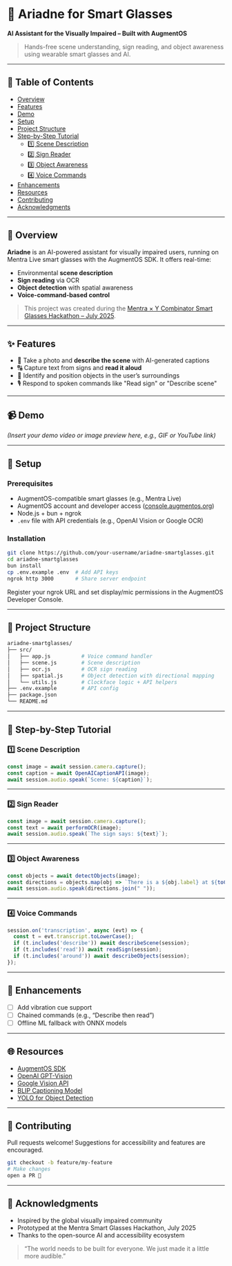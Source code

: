 # 🦯 Ariadne for Smart Glasses

**AI Assistant for the Visually Impaired – Built with AugmentOS**

> Hands-free scene understanding, sign reading, and object awareness using wearable smart glasses and AI.

---

## 📖 Table of Contents

- [Overview](#-overview)  
- [Features](#-features)  
- [Demo](#-demo)  
- [Setup](#-setup)  
- [Project Structure](#-project-structure)  
- [Step-by-Step Tutorial](#-step-by-step-tutorial)  
  - [1️⃣ Scene Description](#1️⃣-scene-description)  
  - [2️⃣ Sign Reader](#2️⃣-sign-reader)  
  - [3️⃣ Object Awareness](#3️⃣-object-awareness)  
  - [4️⃣ Voice Commands](#4️⃣-voice-commands)  
- [Enhancements](#-enhancements)  
- [Resources](#-resources)  
- [Contributing](#-contributing)  
- [Acknowledgments](#-acknowledgments)

---

## 🚀 Overview

**Ariadne** is an AI-powered assistant for visually impaired users, running on Mentra Live smart glasses with the AugmentOS SDK. It offers real-time:

- Environmental **scene description**  
- **Sign reading** via OCR  
- **Object detection** with spatial awareness  
- **Voice-command-based control**

> This project was created during the [Mentra × Y Combinator Smart Glasses Hackathon – July 2025](https://augmentos.org).

---

## ✨ Features

- 📸 Take a photo and **describe the scene** with AI-generated captions  
- 🔠 Capture text from signs and **read it aloud**  
- 🧭 Identify and position objects in the user’s surroundings  
- 🎙️ Respond to spoken commands like "Read sign" or "Describe scene"

---

## 📹 Demo

_(Insert your demo video or image preview here, e.g., GIF or YouTube link)_

---

## 🔧 Setup

### Prerequisites

- AugmentOS-compatible smart glasses (e.g., Mentra Live)  
- AugmentOS account and developer access ([console.augmentos.org](https://console.augmentos.org))  
- Node.js + bun + ngrok  
- `.env` file with API credentials (e.g., OpenAI Vision or Google OCR)

### Installation

```bash
git clone https://github.com/your-username/ariadne-smartglasses.git
cd ariadne-smartglasses
bun install
cp .env.example .env  # Add API keys
ngrok http 3000       # Share server endpoint
```

Register your ngrok URL and set display/mic permissions in the AugmentOS Developer Console.

---

## 📁 Project Structure

```bash
ariadne-smartglasses/
├── src/
│   ├── app.js          # Voice command handler
│   ├── scene.js        # Scene description
│   ├── ocr.js          # OCR sign reading
│   ├── spatial.js      # Object detection with directional mapping
│   └── utils.js        # Clockface logic + API helpers
├── .env.example        # API config
├── package.json
└── README.md
```

---

## 🧠 Step-by-Step Tutorial

### 1️⃣ Scene Description

```js
const image = await session.camera.capture();
const caption = await OpenAICaptionAPI(image);
await session.audio.speak(`Scene: ${caption}`);
```

---

### 2️⃣ Sign Reader

```js
const image = await session.camera.capture();
const text = await performOCR(image);
await session.audio.speak(`The sign says: ${text}`);
```

---

### 3️⃣ Object Awareness

```js
const objects = await detectObjects(image);
const directions = objects.map(obj => `There is a ${obj.label} at ${toClockDirection(obj.x)}`);
await session.audio.speak(directions.join(" "));
```

---

### 4️⃣ Voice Commands

```js
session.on('transcription', async (evt) => {
  const t = evt.transcript.toLowerCase();
  if (t.includes('describe')) await describeScene(session);
  if (t.includes('read')) await readSign(session);
  if (t.includes('around')) await describeObjects(session);
});
```

---

## 🔁 Enhancements

- [ ] Add vibration cue support  
- [ ] Chained commands (e.g., “Describe then read”)  
- [ ] Offline ML fallback with ONNX models

---

## 🌐 Resources

- [AugmentOS SDK](https://docs.augmentos.org)  
- [OpenAI GPT-Vision](https://platform.openai.com/docs/guides/vision)  
- [Google Vision API](https://cloud.google.com/vision)  
- [BLIP Captioning Model](https://github.com/salesforce/BLIP)  
- [YOLO for Object Detection](https://github.com/ultralytics/yolov5)

---

## 🤝 Contributing

Pull requests welcome! Suggestions for accessibility and features are encouraged.

```bash
git checkout -b feature/my-feature
# Make changes
open a PR 🚀
```

---

## 🙏 Acknowledgments

- Inspired by the global visually impaired community  
- Prototyped at the Mentra Smart Glasses Hackathon, July 2025  
- Thanks to the open-source AI and accessibility ecosystem

> “The world needs to be built for everyone. We just made it a little more audible.”